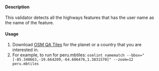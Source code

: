 #### Description

This validator detects all the highways features that has the user name as the name of the feature.

#### Usage

1. Download [OSM QA Tiles](https://osmlab.github.io/osm-qa-tiles/) for the planet or a country that you are interested in. 
2. For example, to run for peru.mbtiles: `osmlint namematch --bbox="[-85.348663,-19.664209,-64.606476,1.3831570]" --zoom=12 peru.mbtiles`
